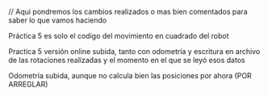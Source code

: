 // Aqui pondremos los cambios realizados o mas bien comentados para saber lo que vamos haciendo

Práctica 5 es solo el codigo del movimiento en cuadrado del robot

Practica 5 versión online subida, tanto con odometría y escritura en archivo de las rotaciones realizadas y el momento en el que se leyó esos datos

Odometría subida, aunque no calcula bien las posiciones por ahora (POR ARREGLAR)
